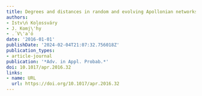 ```yaml
---
title: Degrees and distances in random and evolving Apollonian networks
authors:
- Istv\ń Kolossváry
- J. Komj\'h́y
- .́ V\'a'́o
date: '2016-01-01'
publishDate: '2024-02-04T21:07:32.756018Z'
publication_types:
- article-journal
publication: '*Adv. in Appl. Probab.*'
doi: 10.1017/apr.2016.32
links:
- name: URL
  url: https://doi.org/10.1017/apr.2016.32
---
```

